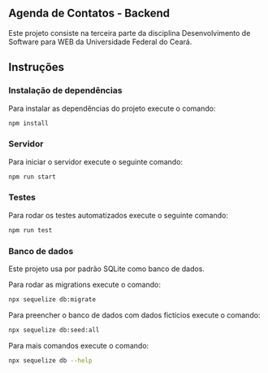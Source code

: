 ## Agenda de Contatos - Backend
Este projeto consiste na terceira parte da disciplina Desenvolvimento de Software para WEB da Universidade Federal do Ceará.

## Instruções

### Instalação de dependências
Para instalar as dependências do projeto execute o comando:
```bash
npm install
```	
### Servidor
Para iniciar o servidor execute o seguinte comando:
```bash
npm run start
```	
### Testes
Para rodar os testes automatizados execute o seguinte comando:
```bash
npm run test
```
### Banco de dados
Este projeto usa por padrão SQLite como banco de dados.

Para rodar as migrations execute o comando:
```bash
npx sequelize db:migrate
```
Para preencher o banco de dados com dados fictícios execute o comando:
```bash
npx sequelize db:seed:all
```
Para mais comandos execute o comando:
```bash
npx sequelize db --help
```